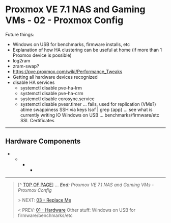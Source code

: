 # Proxmox VE 7.1 NAS and Gaming VMs - 02 - Proxmox Config

Future things:

* Windows on USB for benchmarks, firmware installs, etc
* Explanation of how HA clustering can be useful at home (if more than 1 Proxmox device is possible)
* log2ram
* zram-swap?
* https://pve.proxmox.com/wiki/Performance_Tweaks
* Getting all hardware devices recognized
* disable HA services
    + systemctl disable pve-ha-lrm
    + systemctl disable pve-ha-crm
    + systemctl disable corosync.service
    + systemctl disable pvesr.timer ... fails, used for replication (VMs?)
atime
swappiness
SSH via keys
lsof | grep {app} ... see what is currently writing IO
Windows on USB ... benchmarks/firmware/etc
SSL Certificates



---

## Hardware Components

* 
    + 
        - 
            * 

---
> [^ [TOP OF PAGE](#proxmox-ve-71-nas-and-gaming-vms---02---proxmox-config)] ... ***End:*** *Proxmox VE 7.1 NAS and Gaming VMs - Proxmox Config*
> 
> \> NEXT: [03 - Replace Me](03.ReplaceMe.md)
>
> \< PREV: [01 - Hardware](01.Hardware.md)
Other stuff: Windows on USB for firmware/benchmarks/etc

